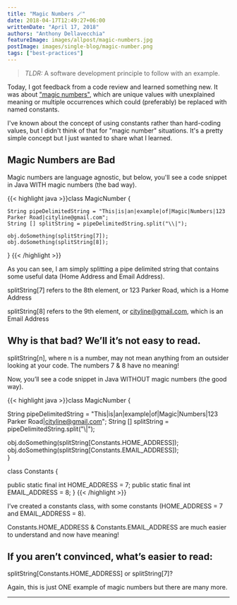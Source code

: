 ```yaml
---
title: "Magic Numbers 🪄"
date: 2018-04-17T12:49:27+06:00
writtenDate: "April 17, 2018"
authors: "Anthony Dellavecchia"
featureImage: images/allpost/magic-numbers.jpg
postImage: images/single-blog/magic-number.png
tags: ["best-practices"]
---
```


> *TLDR:* A software development principle to follow with an example.

Today, I got feedback from a code review and learned something new. It was about ["magic numbers"](https://en.wikipedia.org/wiki/Magic_number_(programming)), which are unique values with unexplained meaning or multiple occurrences which could (preferably) be replaced with named constants.

I've known about the concept of using constants rather than hard-coding values, but I didn't think of that for "magic number" situations. It's a pretty simple concept but I just wanted to share what I learned.

## Magic Numbers are Bad

Magic numbers are language agnostic, but below, you'll see a code snippet in Java WITH magic numbers (the bad way).

{{< highlight java >}}class MagicNumber {

    String pipeDelimitedString = "This|is|an|example|of|Magic|Numbers|123 Parker Road|cityline@gmail.com";
    String [] splitString = pipeDelimitedString.split("\\|");

    obj.doSomething(splitString[7]);
    obj.doSomething(splitString[8]);           
} {{< /highlight >}}

As you can see, I am simply splitting a pipe delimited string that contains some useful data (Home Address and Email Address).

splitString[7] refers to the 8th element, or 123 Parker Road, which is a Home Address

splitString[8] refers to the 9th element, or cityline@gmail.com, which is an Email Address

## Why is that bad? We’ll it’s not easy to read.

splitString[n], where n is a number, may not mean anything from an outsider looking at your code. The numbers 7 & 8 have no meaning!

Now, you’ll see a code snippet in Java WITHOUT magic numbers (the good way).

{{< highlight java >}}class MagicNumber {
  
  String pipeDelimitedString = "This|is|an|example|of|Magic|Numbers|123 Parker Road|cityline@gmail.com";
  String [] splitString = pipeDelimitedString.split("\\|");
  
  obj.doSomething(splitString[Constants.HOME_ADDRESS]);
  obj.doSomething(splitString[Constants.EMAIL_ADDRESS]);           
}

class Constants {
  
  public static final int HOME_ADDRESS = 7;
  public static final int EMAIL_ADDRESS = 8;
} {{< /highlight >}}

I’ve created a constants class, with some constants (HOME_ADDRESS = 7 and EMAIL_ADDRESS = 8).

Constants.HOME_ADDRESS & Constants.EMAIL_ADDRESS are much easier to understand and now have meaning!

## If you aren’t convinced, what’s easier to read:
splitString[Constants.HOME_ADDRESS] or splitString[7]?

Again, this is just ONE example of magic numbers but there are many more. 

---
